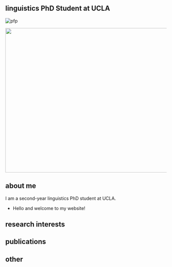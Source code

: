 ## linguistics PhD Student at UCLA

![pfp](/assets/IMG_5563.jpeg)

<img src="/assets/IMG_5563.jpeg" width="600" height="450" />

## about me

I am a second-year linguistics PhD student at UCLA.

- Hello and welcome to my website!

## research interests




## publications

## other
